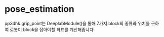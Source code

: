 pose_estimation
================

pp3dhk grip_point는 DeeplabModule()을 통해 7가지 block의 종류와 위치를 구하여 로봇이 block을 잡아야할 좌표를 계산해줍니다. 

